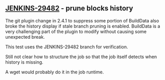 ## [JENKINS-29482](https://issues.jenkins-ci.org/browse/JENKINS-29482) - prune blocks history

The git plugin change in 2.4.1 to suppress some portion of BuildData
also broke the history display if stale branch pruning is enabled.
BuildData is a very challenging part of the plugin to modify without
causing some unexpected break.

This test uses the JENKINS-29482 branch for verification.

Still not clear how to structure the job so that the job itself detects
when history is missing.

A wget would probably do it in the job runtime.
